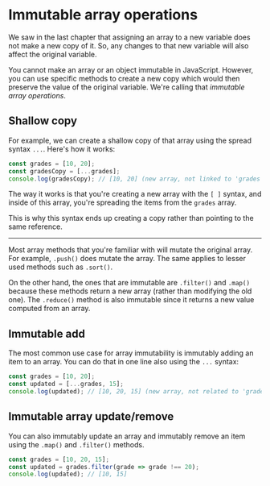 # Immutable array operations

We saw in the last chapter that assigning an array to a new variable does not make a new copy of it. So, any changes to that new variable will also affect the original variable.

You cannot make an array or an object immutable in JavaScript. However, you can use specific methods to create a new copy which would then preserve the value of the original variable. We're calling that _immutable array operations_.

## Shallow copy

For example, we can create a shallow copy of that array using the spread syntax `...`. Here's how it works:

```javascript
const grades = [10, 20];
const gradesCopy = [...grades];
console.log(gradesCopy); // [10, 20] (new array, not linked to 'grades')
```

The way it works is that you're creating a new array with the `[ ]` syntax, and inside of this array, you're spreading the items from the `grades` array.

This is why this syntax ends up creating a copy rather than pointing to the same reference.

---

Most array methods that you're familiar with will mutate the original array. For example, `.push()` does mutate the array. The same applies to lesser used methods such as `.sort()`.

On the other hand, the ones that are immutable are `.filter()` and `.map()` because these methods return a new array (rather than modifying the old one). The `.reduce()` method is also immutable since it returns a new value computed from an array.

## Immutable add

The most common use case for array immutability is immutably adding an item to an array. You can do that in one line also using the `...` syntax:

```javascript
const grades = [10, 20];
const updated = [...grades, 15];
console.log(updated); // [10, 20, 15] (new array, not related to 'grades')
```

## Immutable array update/remove

You can also immutably update an array and immutably remove an item using the `.map()` and `.filter()` methods.

```javascript
const grades = [10, 20, 15];
const updated = grades.filter(grade => grade !== 20);
console.log(updated); // [10, 15]
```